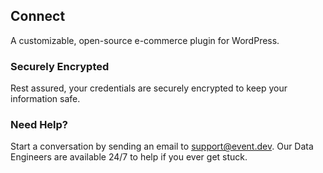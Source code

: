 ## Connect 

A customizable, open-source e-commerce plugin for WordPress.

### Securely Encrypted

Rest assured, your credentials are securely encrypted to keep your information safe.

### Need Help?

Start a conversation by sending an email to [support@event.dev](mailto:support@event.dev). Our Data Engineers are available 24/7 to help if you ever get stuck.